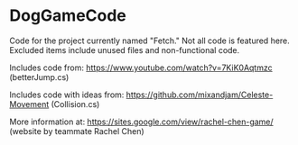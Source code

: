 # DogGameCode
Code for the project currently named "Fetch." Not all code is featured here. Excluded items include unused files and non-functional code.

Includes code from: https://www.youtube.com/watch?v=7KiK0Aqtmzc (betterJump.cs)

Includes code with ideas from: https://github.com/mixandjam/Celeste-Movement (Collision.cs)

More information at: https://sites.google.com/view/rachel-chen-game/ (website by teammate Rachel Chen)
